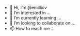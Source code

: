 - 👋 Hi, I’m @emilliov
- 👀 I’m interested in ...
- 🌱 I’m currently learning ...
- 💞️ I’m looking to collaborate on ...
- 📫 How to reach me ...

<!---
emilliov/emilliov is a ✨ special ✨ repository because its `README.md` (this file) appears on your GitHub profile.
You can click the Preview link to take a look at your changes.
--->
